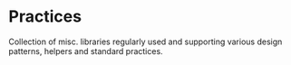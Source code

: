 Practices
=========

Collection of misc. libraries regularly used and supporting various design patterns, helpers and standard practices.
